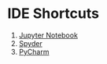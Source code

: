 # IDE Shortcuts

1. [Jupyter Notebook]() 
2. [Spyder](https://github.com/mrzResearchArena/IDE-Shortcuts/blob/master/Spyder.md)
3. [PyCharm](https://github.com/mrzResearchArena/IDE-Shortcuts/blob/master/PyCharm.md)
